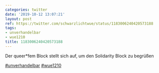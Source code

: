 ```yaml
---
categories: twitter
date: '2019-10-12 13:07:21'
layout: post
ref: https://twitter.com/schwarzlichtwue/status/1183006240420573188
tags:
- unverhandelbar
- wue1210
title: 1183006240420573188
---
```

Der queer\*fem Block stellt sich auf, um den Solidarity Block zu begrüßen

[#unverhandelbar](/t/unverhandelbar) [#wue1210](/t/wue1210) 
